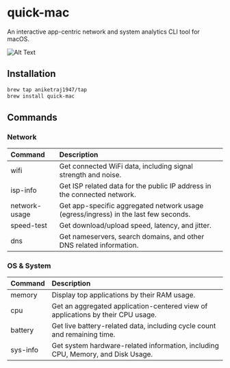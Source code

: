 # quick-mac

An interactive app-centric network and system analytics CLI tool for macOS.

![Alt Text]([https://media.giphy.com/media/vFKqnCdLPNOKc/giphy.gif](https://media.giphy.com/media/v1.Y2lkPTc5MGI3NjExZHlpNnh3cDViYjU3ajE3bDJ4ZXIxMG0xbWtyaGhxanEwM3lqMTkzdyZlcD12MV9pbnRlcm5hbF9naWZfYnlfaWQmY3Q9Zw/aj3rSenCDZ2Blw26Qd/giphy.gif))

## Installation
 
```bash
brew tap aniketraj1947/tap
brew install quick-mac
```

## Commands

### Network
| Command         | Description                                                                               |
| :------------ | :-------------- |
| wifi            | Get connected WiFi data, including signal strength and noise.                              |
| isp-info        | Get ISP related data for the public IP address in the connected network.                    |
| network-usage   | Get app-specific aggregated network usage (egress/ingress) in the last few seconds.        |
| speed-test      | Get download/upload speed, latency, and jitter.                                            |
| dns             | Get nameservers, search domains, and other DNS related information.                         |

### OS & System

| Command     | Description                                                                   |
| :------------ | :-------------- |
| memory      | Display top applications by their RAM usage.                                  |
| cpu         | Get an aggregated application-centered view of applications by their CPU usage.|
| battery     | Get live battery-related data, including cycle count and remaining time.      |
| sys-info    | Get system hardware-related information, including CPU, Memory, and Disk Usage.|


